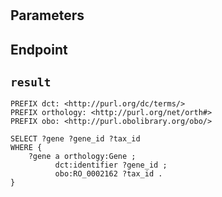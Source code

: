 # 

## Parameters


## Endpoint


## `result`

```sparql
PREFIX dct: <http://purl.org/dc/terms/>
PREFIX orthology: <http://purl.org/net/orth#>
PREFIX obo: <http://purl.obolibrary.org/obo/>

SELECT ?gene ?gene_id ?tax_id
WHERE {
    ?gene a orthology:Gene ;
          dct:identifier ?gene_id ;
          obo:RO_0002162 ?tax_id .
}


```
